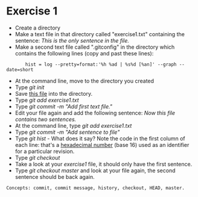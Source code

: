 Exercise 1
==========
   * Create a directory
   * Make a text file in that directory called "exercise1.txt" containing the sentence: *This is
     the only sentence in the file.*
   * Make a second text file called ".gitconfig" in the directory which contains the following lines (copy and past these lines):
   ```[alias]
          hist = log --pretty=format:'%h %ad | %s%d [%an]' --graph --date=short
   ```

   * At the command line, move to the directory you created
   * Type *git init*
   * Save [this file](/.gitconfig) into the directory.
   * Type *git add exercise1.txt*
   * Type *git commit -m "Add first text file."*
   * Edit your file again and add the following sentence: *Now this file
     contains two sentences.*
   * At the command line, type *git add exercise1.txt*
   * Type *git commit -m "Add sentence to file"*
   * Type *git hist* - What does it say? Note the code in the first
     column of each line: that's a [hexadecimal
     number](https://en.wikipedia.org/wiki/Hexadecimal) (base 16) used
     as an identifier for a particular revision.
   * Type *git checkout <bottom-most code>*
   * Take a look at your *exercise1* file, it should only have the first
     sentence.
   * Type *git checkout master* and look at your file again, the second
     sentence should be back again.
    
    Concepts: commit, commit message, history, checkout, HEAD, master.
